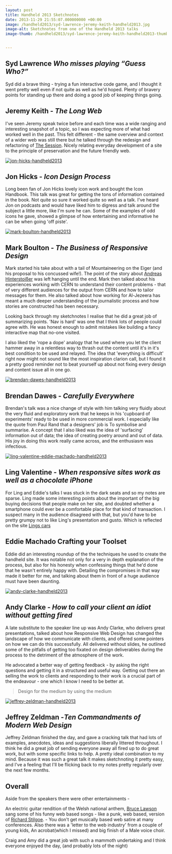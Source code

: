 ```yaml
---
layout: post
title: Handheld 2013 Sketchnotes
date: 2013-11-29 21:55:07.000000000 +00:00
image: /handheld2013/syd-lawrence-jeremy-keith-handheld2013.jpg
image-alt: Sketchnotes from one of the Handheld 2013 talks
image-thumb: /handheld2013/syd-lawrence-jeremy-keith-handheld2013-thumb.jpg


---
```



<h2>Syd Lawrence <em>Who misses playing “Guess Who?”</em></h2>

Syd did a brave thing - trying a fun interactive code game, and I thought it went pretty well even if not quite as well as he'd hoped. Plenty of bravery points for standing up there and doing a good job of keeping things going.

<h2>Jeremy Keith - <em>The Long Web</em></h2>

I've seen Jeremy speak twice before and each time was a wide ranging and interesting snapshot of a topic, so I was expecting more of what had worked well in the past. This felt different - the same overview and context of a wider web was still there but he talked through the redesign and refactoring of <a href="http://thesession.org/">The Session</a>. Nicely relating everyday development of a site to the principle of preservation and the future friendly web.

<a href="{{ site.baseurl }}/images/handheld2013/jon-hicks-handheld2013.jpg"><img src="{{ site.baseurl }}/images/handheld2013/jon-hicks-handheld2013.jpg" alt="jon-hicks-handheld2013"/></a>

<h2>Jon Hicks - <em>Icon Design Process</em></h2>

Long been fan of Jon Hicks lovely icon work and bought the Icon Handbook. This talk was great for getting the tons of information contained in the book. Not quite so sure it worked quite so well as a talk. I've heard Jon on podcasts and would have liked him to digress and talk around the subject a little more, like I'm sure he can. Some of the examples of odd icons he gave, showed a glimpse of how entertaining and informative he can be when going 'off piste'.

<a href="{{ site.baseurl }}/images/handheld2013/mark-boulton-handheld2013.jpg"><img src="{{ site.baseurl }}/images/handheld2013/mark-boulton-handheld2013-1024x676.jpg" alt="mark-boulton-handheld2013" /></a>

<h2>Mark Boulton - <em>The Business of Responsive Design</em></h2>

Mark started his take about with a tail of Mountaineering on the Eiger (and his proposal to his concussed wife!). The point of the story about <a href="http://en.wikipedia.org/wiki/Andreas_Hinterstoisser">Andreas Hinterstoißer</a> was left hanging until the end. Mark then talked about his experiences working with CERN to understand their content problems - that of very different audiences for the output from CERN and how to tailor messages for them. He also talked about how working for Al-Jezeera has meant a much deeper understanding of the journalistic process and how stories are constructed has been necessary.

Looking back through my sketchnotes I realise that he did a great job of summarizing points. 'Nav is hard' was one that I think lots of people could agree with. He was honest enough to admit mistakes like building a fancy interactive map that no-one visited.

I also liked the 'rope a dope' analogy that he used where you let the client hammer away in a relentless way to thrash out the content until it's in it's best condition to be used and relayed. The idea that 'everything is difficult' right now might not sound like the most inspiration clarion call, but I found it a pretty good reminder not to beat yourself up about not fixing every design and content issue all in one go.

<a href="{{ site.baseurl }}/images/handheld2013/brendan-dawes-handheld2013.jpg"><img src="{{ site.baseurl }}/images/handheld2013/brendan-dawes-handheld2013.jpg" alt="brendan-dawes-handheld2013" /></a>

<h2>Brendan Dawes - <em>Carefully Everywhere</em></h2>

Brendan's talk was a nice change of style with him talking very fluidly about the very fluid and exploratory work that he keeps in his 'cupboard of experiments' ready to be used in more commercial work. I especially like the quote from Paul Rand that a designers' job is <bq>To symbolise and summarise</bq>. A concept that I also liked was the idea of 'surfacing' information out of data; the idea of creating poetry around and out of data. His joy in doing this work really came across, and the enthusiasm was infectious.

<a href="{{ site.baseurl }}/images/handheld2013/ling-valentine-eddie-machado-handheld20131.jpg"><img src="{{ site.baseurl }}/images/handheld2013/ling-valentine-eddie-machado-handheld20131-1024x679.jpg" alt="ling-valentine-eddie-machado-handheld2013" /></a>

<h2>Ling Valentine - <em>When responsive sites work as well as a chocolate iPhone</em></h2>

For Ling and Eddie's talks I was stuck in the dark seats and so my notes are sparse. Ling made some interesting points about the important of the big buying decisions that people make on her site, and doubted whether a smartphone could ever be a comfortable place for that kind of transaction. I suspect many in the audience disagreed with that, but you'd have to be pretty grumpy not to like Ling's presentation and gusto. Which is reflected on the site <a href="http://www.lingscars.com/">Lings cars</a>

<h2>Eddie Machado Crafting your Toolset</h2>

Eddie did an interesting roundup of the the techniques he used to create the handheld site. It was notable not only for a very in depth explanation of the process, but also for his honesty when confessing things that he'd done that he wasn't entirely happy with. Detailing the compromises in that way made it better for me, and talking about them in front of a huge audience must have been daunting.

<a href="{{ site.baseurl }}/images/handheld2013/andy-clarke-handheld2013.jpg"><img src="{{ site.baseurl }}/images/handheld2013/andy-clarke-handheld2013.jpg" alt="andy-clarke-handheld2013"/></a>

<h2>Andy Clarke - <em>How to call your client an idiot without getting fired</em></h2>

A late substitute to the speaker line up was Andy Clarke, who delivers great presentations, talked about how Responsive Web Design has changed the landscape of how we communicate with clients, and offered some pointers on how we can do this successfully. All delivered without slides, he outlined some of the pitfalls of getting too fixated on design deliverables during the process to the detriment of the atmosphere of the work. 

He advocated a better way of getting feedback - by asking the right questions and getting it in a structured and useful way. Getting out there an selling the work to clients and responding to their work is a crucial part of the endeavour - one which I know I need to be better at.

<blockquote>Design for the medium by using the medium</blockquote>

<a href="{{ site.baseurl }}/images/handheld2013/jeffrey-zeldman-handheld2013.jpg"><img src="{{ site.baseurl }}/images/handheld2013/jeffrey-zeldman-handheld2013.jpg" alt="jeffrey-zeldman-handheld2013" /></a>

<h2>Jeffrey Zeldman -<em>Ten Commandments of Modern Web Design</em></h2>

Jeffrey Zeldman finished the day, and gave a cracking talk that had lots of examples, anecdotes, ideas and suggestions liberally littered throughout. I think he did a great job of sending everyone away all fired up to do great work, but with some specific links to help. A pretty ideal combination to my mind. Because it was such a great talk it makes sketchnoting it pretty easy, and I've a feeling that I'll be flicking back to my notes pretty regularly over the next few months.

<h2>Overall</h2>

Aside from the speakers there were other entertainments - 

An electric guitar rendition of the Welsh national anthem,
<a href="http://www.brucelawson.co.uk/">Bruce Lawson</a> sang some of his funny web based songs - like a punk, web based, version of <a href="http://en.wikipedia.org/wiki/Richard_Stilgoe">Richard Stilgoe</a>. - You don't get musically based web satire at many conferences. Also there was a 'letter to the web industry' from a couple of young kids, An acrobat(which I missed) and big finish of a Male voice choir.

Craig and Amy did a great job with such a mammoth undertaking and I think everyone enjoyed the day, (and probably lots of the night)
